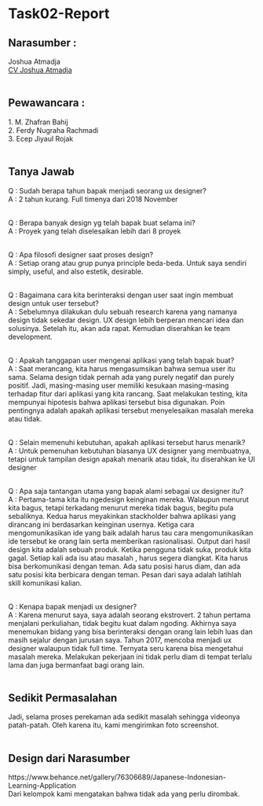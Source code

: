 
# Task02-Report

<h2>Narasumber : </h2>
Joshua Atmadja <br>
<a href="https://www.joshuatmadja.com/">CV Joshua Atmadja</a><br><br>

<h2>Pewawancara : </h2>
1. M. Zhafran Bahij<br>
2. Ferdy Nugraha Rachmadi<br>
3. Ecep Jiyaul Rojak<br><br>


<h2>Tanya Jawab</h2>
Q : Sudah berapa tahun bapak menjadi seorang ux designer?<br>
A : 2 tahun kurang. Full timenya dari 2018 November<br><br>

Q : Berapa banyak design yg telah bapak buat selama ini?<br>
A : Proyek yang telah diselesaikan lebih dari 8 proyek <br><br>

Q : Apa filosofi designer saat proses design?<br>
A : Setiap orang atau grup punya principle beda-beda. Untuk saya sendiri simply, useful, and also estetik, desirable.<br><br>

Q : Bagaimana cara kita berinteraksi dengan user saat ingin membuat design untuk user tersebut?<br>
A : Sebelumnya dilakukan dulu sebuah research karena yang namanya design tidak sekedar design. UX design lebih berperan mencari idea dan solusinya. Setelah itu, akan ada rapat. Kemudian diserahkan ke team development.<br><br>


Q : Apakah tanggapan user mengenai aplikasi yang telah bapak buat?<br>
A : Saat merancang, kita harus mengasumsikan bahwa semua user itu sama. Selama design tidak pernah ada yang purely negatif dan purely positif. Jadi, masing-masing user memiliki kesukaan masing-masing terhadap fitur dari aplikasi yang kita rancang. Saat melakukan testing, kita mempunyai hipotesis bahwa aplikasi tersebut bisa digunakan. Poin pentingnya adalah apakah aplikasi tersebut menyelesaikan masalah mereka atau tidak.<br><br>

Q : Selain memenuhi kebutuhan, apakah aplikasi tersebut harus menarik?<br>
A : Untuk pemenuhan kebutuhan biasanya UX designer yang membuatnya, tetapi untuk tampilan design apakah menarik atau tidak, itu diserahkan ke UI designer<br><br>


Q : Apa saja tantangan utama yang bapak alami sebagai ux designer itu?<br>
A : Pertama-tama kita itu ngedesign keinginan mereka. Walaupun menurut kita bagus, tetapi terkadang menurut mereka tidak bagus, begitu pula sebaliknya. Kedua harus meyakinkan stackholder bahwa aplikasi yang dirancang ini berdasarkan keinginan usernya. Ketiga cara mengomunikasikan ide yang baik adalah harus tau cara mengomunikasikan ide tersebut ke orang lain serta memberikan rasionalisasi. Output dari hasil design kita adalah sebuah produk. Ketika pengguna tidak suka, produk kita gagal. Setiap kali ada isu atau masalah , harus segera diangkat. Kita harus bisa berkomunikasi dengan teman. Ada satu posisi harus diam, dan ada satu posisi kita berbicara dengan teman. Pesan dari saya adalah latihlah skill komunikasi kalian.<br><br>

Q : Kenapa bapak menjadi ux designer?<br>
A : Karena menurut saya, saya adalah seorang ekstrovert. 2 tahun pertama menjalani perkuliahan, tidak begitu kuat dalam ngoding. Akhirnya saya menemukan bidang yang bisa berinteraksi dengan orang lain lebih luas dan masih sejalur dengan jurusan saya. Tahun 2017, mencoba menjadi ux designer walaupun tidak full time. Ternyata seru karena bisa mengetahui masalah mereka. Melakukan pekerjaan ini tidak perlu diam di tempat terlalu lama dan juga bermanfaat bagi orang lain.<br><br>

<h2>Sedikit Permasalahan</h2>
Jadi, selama proses perekaman ada sedikit masalah sehingga videonya patah-patah. Oleh karena itu, kami mengirimkan foto screenshot.<br><br>


<h2>Design dari Narasumber</h2>
https://www.behance.net/gallery/76306689/Japanese-Indonesian-Learning-Application <br>
Dari kelompok kami mengatakan bahwa tidak ada yang perlu dirombak.

